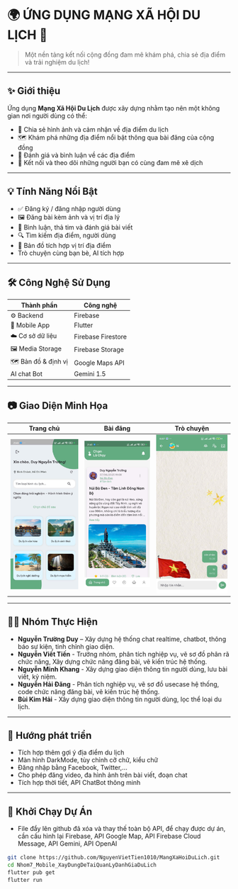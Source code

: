 # 🌍 ỨNG DỤNG MẠNG XÃ HỘI DU LỊCH 📱

> Một nền tảng kết nối cộng đồng đam mê khám phá, chia sẻ địa điểm và trải nghiệm du lịch!

---

## ✨ Giới thiệu

Ứng dụng **Mạng Xã Hội Du Lịch** được xây dựng nhằm tạo nên một không gian nơi người dùng có thể:
- 📸 Chia sẻ hình ảnh và cảm nhận về địa điểm du lịch
- 🗺️ Khám phá những địa điểm nổi bật thông qua bài đăng của cộng đồng
- 🧭 Đánh giá và bình luận về các địa điểm
- 👥 Kết nối và theo dõi những người bạn có cùng đam mê xê dịch

---

## 💡 Tính Năng Nổi Bật

- ✅ Đăng ký / đăng nhập người dùng
- 🖼️ Đăng bài kèm ảnh và vị trí địa lý
- 💬 Bình luận, thả tim và đánh giá bài viết
- 🔍 Tìm kiếm địa điểm, người dùng
- 📍 Bản đồ tích hợp vị trí địa điểm
- Trò chuyện cùng bạn bè, AI tích hợp

---

## 🛠️ Công Nghệ Sử Dụng

| Thành phần         | Công nghệ                    |
|--------------------|------------------------------|
| ⚙️ Backend          | Firebase  |
| 📱 Mobile App      | Flutter  |
| ☁️ Cơ sở dữ liệu    | Firebase Firestore  |
| 🖼️ Media Storage   | Firebase Storage  |
| 🗺️ Bản đồ & định vị | Google Maps API  |
| AI chat Bot          | Gemini 1.5  |

---

## 📷 Giao Diện Minh Họa

| Trang chủ | Bài đăng | Trò chuyện |
|-----------|----------|--------|
| ![home](assets/home.png) | ![post](assets/post.png) | ![chat](assets/chat.png) |

---

## 👩‍💻 Nhóm Thực Hiện

- **Nguyễn Trường Duy** – Xây dựng hệ thống chat realtime, chatbot, thông báo sự kiện, tinh chỉnh giao diện. 
- **Nguyễn Viết Tiến**	- Trưởng nhóm, phân tích nghiệp vụ, vẽ sơ đồ phân rã chức năng, Xây dựng chức năng đăng bài, vẽ kiến trúc hệ thống.
- **Nguyễn Minh Khang** -	Xây dựng giao diện thông tin người dùng, lưu bài viết, kỷ niệm.
- **Nguyễn Hải Đăng** - Phân tích nghiệp vụ, vẽ sơ đồ usecase hệ thống, code chức năng đăng bài, vẽ kiến trúc hệ thống.
- **Bùi Kim Hải** - 	Xây dựng giao diện thông tin người dùng, lọc thể loại du lịch.

---

## 📆 Hướng phát triển
- Tích hợp thêm gợi ý địa điểm du lịch
- Màn hình DarkMode, tùy chỉnh cỡ chữ, kiểu chữ
- Đăng nhập bằng Facebook, Twitter,...
- Cho phép đăng video, đa hình ảnh trên bài viết, đoạn chat
- Tích hợp thời tiết, API ChatBot thông minh


---

## 🚀 Khởi Chạy Dự Án
 - File đẩy lên github đã xóa và thay thế toàn bộ API, để chạy được dự án, cần cấu hình lại Firebase, API Google Map, API Firebase Cloud Message, API Gemini, API OpenAI
```bash
git clone https://github.com/NguyenVietTien1010/MangXaHoiDuLich.git
cd Nhom7_Mobile_XayDungDeTaiQuanLyDanhGiaDuLich
flutter pub get
flutter run
